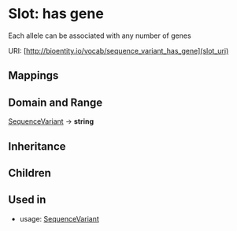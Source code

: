 # Slot: has gene


Each allele can be associated with any number of genes

URI: [http://bioentity.io/vocab/sequence_variant_has_gene](slot_uri)
## Mappings

## Domain and Range

[SequenceVariant](SequenceVariant.md) -> **string**
## Inheritance

## Children

## Used in

 *  usage: [SequenceVariant](SequenceVariant.md)
